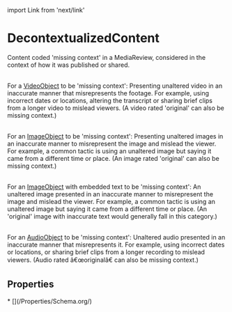import Link from 'next/link'

# DecontextualizedContent

Content coded 'missing context' in a <Link href="/MediaReview">MediaReview</Link>, considered in the context of how it was published or shared.<br/><br/>

For a <a class="localLink" href="/VideoObject">VideoObject</a> to be 'missing context': Presenting unaltered video in an inaccurate manner that misrepresents the footage. For example, using incorrect dates or locations, altering the transcript or sharing brief clips from a longer video to mislead viewers. (A video rated 'original' can also be missing context.)<br/><br/>

For an <a class="localLink" href="/ImageObject">ImageObject</a> to be 'missing context': Presenting unaltered images in an inaccurate manner to misrepresent the image and mislead the viewer. For example, a common tactic is using an unaltered image but saying it came from a different time or place. (An image rated 'original' can also be missing context.)<br/><br/>

For an <a class="localLink" href="/ImageObject">ImageObject</a> with embedded text to be 'missing context': An unaltered image presented in an inaccurate manner to misrepresent the image and mislead the viewer. For example, a common tactic is using an unaltered image but saying it came from a different time or place. (An 'original' image with inaccurate text would generally fall in this category.)<br/><br/>

For an <a class="localLink" href="/AudioObject">AudioObject</a> to be 'missing context': Unaltered audio presented in an inaccurate manner that misrepresents it. For example, using incorrect dates or locations, or sharing brief clips from a longer recording to mislead viewers. (Audio rated â€œoriginalâ€ can also be missing context.)

## Properties

<Grid>
* [](/Properties/Schema.org/)

</Grid>

